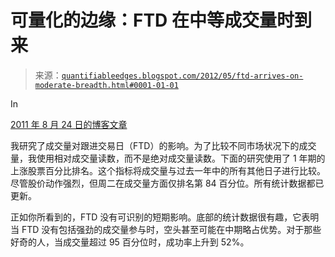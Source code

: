 <!--yml

类别：未分类

日期：2024-05-18 08:49:25

-->

# 可量化的边缘：FTD 在中等成交量时到来

> 来源：[`quantifiableedges.blogspot.com/2012/05/ftd-arrives-on-moderate-breadth.html#0001-01-01`](http://quantifiableedges.blogspot.com/2012/05/ftd-arrives-on-moderate-breadth.html#0001-01-01)

In

[2011 年 8 月 24 日的博客文章](http://quantifiableedges.blogspot.com/2011/08/short-term-implications-of-breadth-on.html)

我研究了成交量对跟进交易日（FTD）的影响。为了比较不同市场状况下的成交量，我使用相对成交量读数，而不是绝对成交量读数。下面的研究使用了 1 年期的上涨股票百分比排名。这个指标将成交量与过去一年中的所有其他日子进行比较。尽管股价动作强烈，但周二在成交量方面仅排名第 84 百分位。所有统计数据都已更新。

正如你所看到的，FTD 没有可识别的短期影响。底部的统计数据很有趣，它表明当 FTD 没有包括强劲的成交量参与时，空头甚至可能在中期略占优势。对于那些好奇的人，当成交量超过 95 百分位时，成功率上升到 52%。
